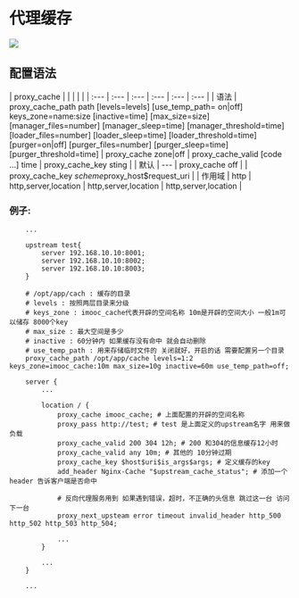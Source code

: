 # 代理缓存

![](https://kingofzihua.oss-cn-shanghai.aliyuncs.com/blog/nginx/proxy-cache.png)

## 配置语法

| proxy\_cache |  |  |  |  |
| :--- | :--- | :--- | :--- | :--- | :--- |
| 语法 | proxy\_cache\_path path \[levels=levels\]   \[use\_temp\_path= on\|off\]   keys\_zone=name:size \[inactive=time\] \[max\_size=size\]   \[manager\_files=number\] \[manager\_sleep=time\]    \[manager\_threshold=time\]  \[loader\_files=number\]   \[loader\_sleep=time\] \[loader\_threshold=time\]   \[purger=on\|off\] \[purger\_files=number\]   \[purger\_sleep=time\] \[purger\_threshold=time\] | proxy\_cache zone\|off | proxy\_cache\_valid \[code ...\] time | proxy\_cache\_key sting |
| 默认 | --- | proxy\_cache off |  | proxy\_cache\_key   $scheme$proxy\_host$request\_uri |
| 作用域 | http | http,server,location | http,server,location | http,server,location |

### 例子:

```text
    ...

    upstream test{
        server 192.168.10.10:8001;
        server 192.168.10.10:8002;
        server 192.168.10.10:8003;
    }

    # /opt/app/cach : 缓存的目录 
    # levels : 按照两层目录来分级
    # keys_zone : imooc_cache代表开辟的空间名称 10m是开辟的空间大小 一般1m可以储存 8000个key
    # max_size : 最大空间是多少
    # inactive : 60分钟内 如果缓存没有命中 就会自动删除
    # use_temp_path : 用来存储临时文件的 关闭就好，开启的话 需要配置另一个目录
    proxy_cache_path /opt/app/cache levels=1:2 keys_zone=imooc_cache:10m max_size=10g inactive=60m use_temp_path=off;

    server {
        ...

        location / { 
            proxy_cache imooc_cache; # 上面配置的开辟的空间名称 
            proxy_pass http://test; # test 是上面定义的upstream名字 用来做负载
            proxy_cache_valid 200 304 12h; # 200 和304的信息缓存12小时
            proxy_cache_valid any 10m; # 其他的 10分钟过期
            proxy_cache_key $host$uri$is_args$args; # 定义缓存的key
            add_header Nginx-Cache "$upstream_cache_status"; # 添加一个header 告诉客户端是否命中

            # 反向代理服务用到 如果遇到错误，超时，不正确的头信息 跳过这一台 访问下一台
            proxy_next_upsteam error timeout invalid_header http_500 http_502 http_503 http_504;

            ...
        }

        ...
    }

    ...
```

